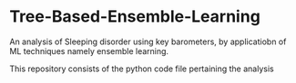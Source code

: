 # Tree-Based-Ensemble-Learning
An analysis of Sleeping disorder using key barometers, by applicatiobn of ML techniques namely ensemble learning.

This repository consists of the python code file pertaining the analysis

